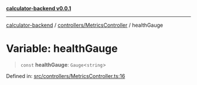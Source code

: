 [**calculator-backend v0.0.1**](../../../README.md)

***

[calculator-backend](../../../modules.md) / [controllers/MetricsController](../README.md) / healthGauge

# Variable: healthGauge

> `const` **healthGauge**: `Gauge`\<`string`\>

Defined in: [src/controllers/MetricsController.ts:16](https://github.com/HessuRessu/calculator-backend/blob/e0992c3a3096d7e0eb2c13a5cb20d034b7065c2a/src/controllers/MetricsController.ts#L16)
